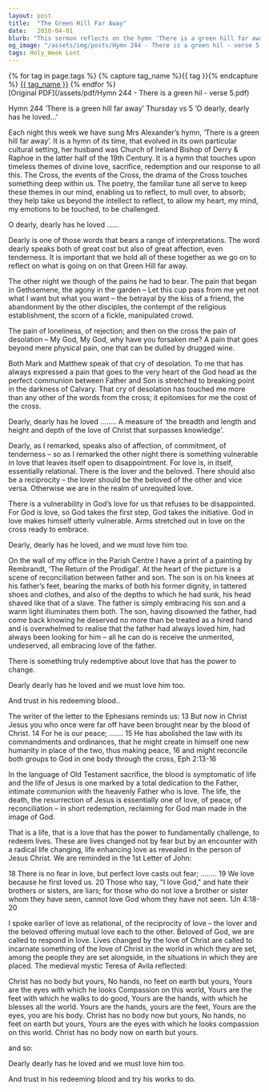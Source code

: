 ```yaml
---
layout: post
title:  "The Green Hill Far Away"
date:   2010-04-01
blurb: "This sermon reflects on the hymn 'There is a green hill far away' during Holy Week 2010. It explores the themes of divine love, sacrifice, redemption and our response to these. The sermon emphasizes the cost of Christ's love, the vulnerability in God's love for us, and the power of love to redeem and change lives."
og_image: "/assets/img/posts/Hymn 244 - There is a green hil - verse 5.png"
tags: Holy_Week Lent
---    
```

<div class="tag-pills">
  {% for tag in page.tags %}
    {% capture tag_name %}{{ tag }}{% endcapture %}
    <a href="{{ site.baseurl }}/tag/{{ tag_name | slugify }}" class="tag-pill">{{ tag_name }}</a>
  {% endfor %}
</div>
[Original PDF](/assets/pdf/Hymn 244 - There is a green hil - verse 5.pdf)

Hymn 244 ‘There is a green hill far away’
Thursday vs 5 ‘O dearly, dearly has he loved…’

Each night this week we have sung Mrs Alexander’s hymn, ‘There is a green hill far away’. It is a hymn of its time, that evolved in its own particular cultural setting, her husband was Church of Ireland Bishop of Derry & Raphoe in the latter half of the 19th Century. It is a hymn that touches upon timeless themes of divine love, sacrifice, redemption and our response to all this. The Cross, the events of the Cross, the drama of the Cross touches something deep within us. The poetry, the familiar tune all serve to keep these themes in our mind, enabling us to reflect, to mull over, to absorb; they help take us beyond the intellect to reflect, to allow my heart, my mind, my emotions to be touched, to be challenged.

O dearly, dearly has he loved ……

Dearly is one of those words that bears a range of interpretations. The word dearly speaks both of great cost but also of great affection, even tenderness. It is important that we hold all of these together as we go on to reflect on what is going on on that Green Hill far away.

The other night we though of the pains he had to bear. The pain that began in Gethsemene, the agony in the garden – Let this cup pass from me yet not what I want but what you want – the betrayal by the kiss of a friend, the abandonment by the other disciples, the contempt of the religious establishment, the scorn of a fickle, manipulated crowd.

The pain of loneliness, of rejection; and then on the cross the pain of desolation – My God, My God, why have you forsaken me? A pain that goes beyond mere physical pain, one that can be dulled by drugged wine.

Both Mark and Matthew speak of that cry of desolation. To me that has always expressed a pain that goes to the very heart of the God head as the perfect communion between Father and Son is stretched to breaking point in the darkness of Calvary. That cry of desolation has touched me more than any other of the words from the cross; it epitomises for me the cost of the cross.

Dearly, dearly has he loved …….. A measure of ‘the breadth and length and height and depth of the love of Christ that surpasses knowledge’.

Dearly, as I remarked, speaks also of affection, of commitment, of tenderness – so as I remarked the other night there is something vulnerable in love that leaves itself open to disappointment. For love is, in itself, essentially relational. There is the lover and the beloved. There should also be a reciprocity – the lover should be the beloved of the other and vice versa. Otherwise we are in the realm of unrequited love.

There is a vulnerability in God’s love for us that refuses to be disappointed. For God is love, so God takes the first step, God takes the initiative. God in love makes himself utterly vulnerable. Arms stretched out in love on the cross ready to embrace.

Dearly, dearly has he loved,
and we must love him too.

On the wall of my office in the Parish Centre I have a print of a painting by Rembrandt, ‘The Return of the Prodigal’. At the heart of the picture is a scene of reconciliation between father and son. The son is on his knees at his father’s feet, bearing the marks of both his former dignity, in tattered shoes and clothes, and also of the depths to which he had sunk, his head shaved like that of a slave. The father is simply embracing his son and a warm light illuminates them both. The son, having disowned the father, had come back knowing he deserved no more than be treated as a hired hand and is overwhelmed to realise that the father had always loved him, had always been looking for him – all he can do is receive the unmerited, undeserved, all embracing love of the father.

There is something truly redemptive about love that has the power to change.

Dearly dearly has he loved
and we must love him too.

And trust in his redeeming blood..

The writer of the letter to the Ephesians reminds us:
13 But now in Christ Jesus you who once were far off
have been brought near by the blood of Christ. 14 For he
is our peace; ……. 15 He has abolished the law with its
commandments and ordinances, that he might create in
himself one new humanity in place of the two, thus
making peace, 16 and might reconcile both groups to God
in one body through the cross, Eph 2:13-16

In the language of Old Testament sacrifice, the blood is symptomatic of life and the life of Jesus is one marked by a total dedication to the Father, intimate communion with the heavenly Father who is love. The life, the death, the resurrection of Jesus is essentially one of love, of peace, of reconciliation – in short redemption, reclaiming for God man made in the image of God.

That is a life, that is a love that has the power to fundamentally challenge, to redeem lives. These are lives changed not by fear but by an encounter with a radical life changing, life enhancing love as revealed in the person of Jesus Christ. We are reminded in the 1st Letter of John:

18 There is no fear in love, but perfect love casts out fear; ……..
19 We love because he first loved us. 20 Those who say, "I love
God," and hate their brothers or sisters, are liars; for those who
do not love a brother or sister whom they have seen, cannot
love God whom they have not seen. 1Jn 4:18-20

I spoke earlier of love as relational, of the reciprocity of love – the lover and the beloved offering mutual love each to the other. Beloved of God, we are called to respond in love. Lives changed by the love of Christ are called to incarnate something of the love of Christ in the world in which they are set, among the people they are set alongside, in the situations in which they are placed. The medieval mystic Teresa of Avila reflected:

Christ has no body but yours,
No hands, no feet on earth but yours,
Yours are the eyes with which he looks
Compassion on this world,
Yours are the feet with which he walks to do good,
Yours are the hands, with which he blesses all the world.
Yours are the hands, yours are the feet,
Yours are the eyes, you are his body.
Christ has no body now but yours,
No hands, no feet on earth but yours,
Yours are the eyes with which he looks
compassion on this world.
Christ has no body now on earth but yours.

and so:

Dearly dearly has he loved
and we must love him too.

And trust in his redeeming blood
and try his works to do.

